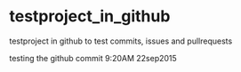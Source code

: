 # testproject_in_github
testproject in github to test commits, issues and pullrequests

testing the github commit 9:20AM 22sep2015
